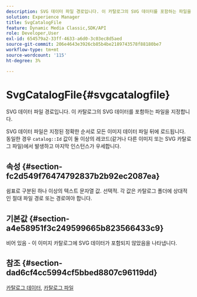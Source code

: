 ```yaml
---
description: SVG 데이터 파일 경로입니다. 이 카탈로그의 SVG 데이터를 포함하는 파일을 지정합니다.
solution: Experience Manager
title: SvgCatalogFile
feature: Dynamic Media Classic,SDK/API
role: Developer,User
exl-id: 654579a2-33ff-4633-a6d0-3c03ec8d5aed
source-git-commit: 206e4643e3926cb85b4be2189743578f88180be7
workflow-type: tm+mt
source-wordcount: '115'
ht-degree: 3%

---
```


# SvgCatalogFile{#svgcatalogfile}

SVG 데이터 파일 경로입니다. 이 카탈로그의 SVG 데이터를 포함하는 파일을 지정합니다.

SVG 데이터 파일은 지정된 정확한 순서로 모든 이미지 데이터 파일 뒤에 로드됩니다. 동일한 경우 `catalog::Id` 값이 둘 이상의 레코드(같거나 다른 이미지 또는 SVG 카탈로그 파일)에서 발생하고 마지막 인스턴스가 우세합니다.

## 속성 {#section-fc2d549f76474792837b2b92ec2087ea}

쉼표로 구분된 하나 이상의 텍스트 문자열 값. 선택적. 각 값은 카탈로그 폴더에 상대적인 절대 파일 경로 또는 경로여야 합니다.

## 기본값 {#section-a4e58951f3c249599665b823566433c9}

비어 있음 - 이 이미지 카탈로그에 SVG 데이터가 포함되지 않았음을 나타냅니다.

## 참조 {#section-dad6cf4cc5994cf5bbed8807c96119dd}

[카탈로그 데이터](../../../../../is-api/image-catalog/image-serving-api-ref/c-image-catalog-reference/c-overview/c-catalog-data-fields/c-catalog-data-fields.md#concept-b19581028ec44f98b9f5943624403d29), [카탈로그 파일](../../../../../is-api/image-catalog/image-serving-api-ref/c-image-catalog-reference/c-attributes-reference/r-catalogfile.md#reference-16498bb4cb33458697c1ab002ea8db79)
